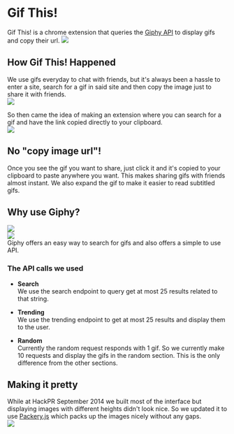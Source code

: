 Gif This!
=====

Gif This! is a chrome extension that queries the [Giphy API](https://github.com/giphy/GiphyAPI) to display gifs and copy their url.
![](http://i.imgur.com/hQ99EvP.png)

## How Gif This! Happened
We use gifs everyday to chat with friends, but it's always been a hassle to enter a site, search for a gif in said site and then copy the image just to share it with friends.<br>
![](http://media.giphy.com/media/3uyIgVxP1qAjS/giphy-tumblr.gif)<br>

So then came the idea of making an extension where you can search for a gif and have the link copied directly to your clipboard.<br>
![](http://media.giphy.com/media/y2c0Zh26JmOAw/giphy-tumblr.gif)

## No "copy image url"!
Once you see the gif you want to share, just click it and it's copied to your clipboard to paste anywhere you want. This makes sharing gifs with friends almost instant. We also expand the gif to make it easier to read subtitled gifs.

## Why use Giphy?

![](http://media1.giphy.com/media/E7yX6ZvDlYmEE/giphy.gif)<br>
![](http://i.imgur.com/qO8Mjum.gif)<br>
Giphy offers an easy way to search for gifs and also offers a simple to use API.

### The API calls we used

- **Search**  
  We use the search endpoint to query get at most 25 results related to that string.

- **Trending**  
  We use the trending endpoint to get at most 25 results and display them to the user.

- **Random**  
  Currently the random request responds with 1 gif. So we currently make 10 requests and display the gifs in the random section. This is the only difference from the other sections.

## Making it pretty
  While at HackPR September 2014 we built most of the interface but displaying images with different heights didn't look nice. So we updated it to use [Packery.js](http://packery.metafizzy.co/) which packs up the images nicely without any gaps.  
![](http://media2.giphy.com/media/B3ETOq2MtxqOQ/giphy.gif)
